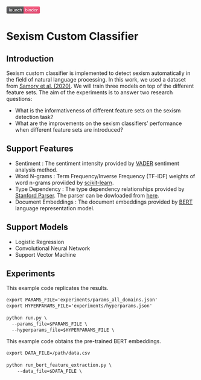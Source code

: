 [![Binder](img/launch_binder.png)](https://notebooks.gesis.org/binder/v2/gh/gesiscss/sexism_custom_classifier/master?filepath=notebooks)

# Sexism Custom Classifier

## Introduction

Sexism custom classifier is implemented to detect sexism automatically in the field of natural language processing. In this work, we used a dataset from [Samory et al. (2020)](https://arxiv.org/abs/2004.12764). We will train three models on top of the different feature sets. The aim of the experiments is to answer two research questions:  

* What is the informativeness of different feature sets on the sexism detection task?
* What are the improvements on the sexism classifiers’ performance when different feature sets are introduced?

## Support Features

* Sentiment : The sentiment intensity provided by [VADER](http://eegilbert.org/papers/icwsm14.vader.hutto.pdf) sentiment analysis method.
* Word N-grams : Term Frequency/Inverse Frequency (TF-IDF) weights of word n-grams proviided by [scikit-learn](https://jmlr.csail.mit.edu/papers/v12/pedregosa11a.html).
* Type Dependency : The type dependency relationships provided by [Stanford Parser](https://nlp.stanford.edu/~wcmac/papers/td-lrec06.pdf). The parser can be dowloaded from [here](https://nlp.stanford.edu/software/lex-parser.shtml#Download).  
* Document Embeddings : The document embeddings provided by [BERT](https://arxiv.org/abs/1810.04805) language representation model.

## Support Models

* Logistic Regression
* Convolutional Neural Network
* Support Vector Machine

## Experiments

This example code replicates the results.

```shell
export PARAMS_FILE='experiments/params_all_domains.json'
export HYPERPARAMS_FILE='experiments/hyperparams.json'

python run.py \
  --params_file=$PARAMS_FILE \
  --hyperparams_file=$HYPERPARAMS_FILE \
```

This example code obtains the pre-trained BERT embeddings.

```shell
export DATA_FILE=/path/data.csv

python run_bert_feature_extraction.py \
	--data_file=$DATA_FILE \
```
